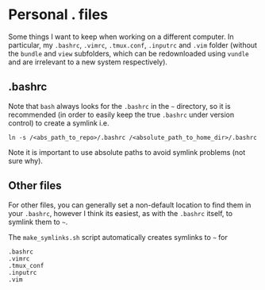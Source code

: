 # Personal . files
Some things I want to keep when working on a different computer. In particular,
my `.bashrc`, `.vimrc`, `.tmux.conf`, `.inputrc` and `.vim` folder (without the
`bundle` and `view` subfolders, which can be redownloaded using `vundle` and
are irrelevant to a new system respectively).

## .bashrc
Note that `bash` always looks for the `.bashrc` in the `~` directory, so it
is recommended (in order to easily keep the true `.bashrc` under version
control) to create a symlink i.e.

    ln -s /<abs_path_to_repo>/.bashrc /<absolute_path_to_home_dir>/.bashrc

Note it is important to use absolute paths to avoid symlink problems (not sure
why).

## Other files
For other files, you can generally set a non-default location to find them
in your `.bashrc`, however I think its easiest, as with the `.bashrc` itself,
to symlink them to `~`.

The `make_symlinks.sh` script automatically creates symlinks to `~` for

    .bashrc
    .vimrc
    .tmux_conf
    .inputrc
    .vim
